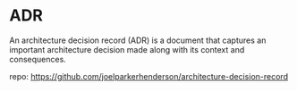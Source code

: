 # ADR

An architecture decision record (ADR) is a document that captures an important architecture decision made along with its context and consequences.

repo: https://github.com/joelparkerhenderson/architecture-decision-record
